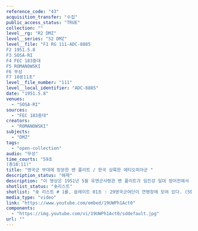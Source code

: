 ```yaml
---
reference_code: "43"
acquisition_transfer: "수집"
public_access_status: "TRUE"
collection: ""
level__rg: "R2 DMZ"
level__series: "S2 DMZ"
level__file: "F1 RG 111-ADC-8885
F2 1951.5.8
F3 SOSA-RI
F4 FEC 183중대
F5 ROMANOWSKI
F6 무성 
F7 10분11초"
level__file_number: "111"
level__local_identifier: "ADC-8885"
date: "1951.5.8"
venues: 
  - "SOSA-RI"
sources: 
  - "FEC 183중대"
creators: 
  - "ROMANOWSKI"
subjects: 
  - "DMZ"
tags: 
  - "open-collection"
audio: "무성"
time_courts: "59초
(총10:11)"
title: "영국군 부대에 방문한 밴 플리트 / 한국 상륙한 에티오피아군 "
description_status: "해제"
description: "이 영상은 1951년 5월 유엔군사령관 벤 플리트가 임진강 일대 방어전에서 활약한 영국군 29독립여단에 방문해 포상하는 장면이다. 영국군 주둔지는 파주 일대에 있었다. "
shotlist_status: "숏리스트"
shotlist: "숏 리스트 # 1롤, 슬레이트 01초 : 29영국군여단이 연병장에 모여 있다. (59초) 벤 플리트가 연병장에서 연설하 고, 그 옆에 29여단장 제임스가 서 있다. 임진강 주변에서 영웅적인 활동에 대해 포상이 주어졌다. "
media_type: "video"
link: "https://www.youtube.com/embed/19UWPh1Act0"
components: 
  - "https://img.youtube.com/vi/19UWPh1Act0/sddefault.jpg"
url: ""
---
```

